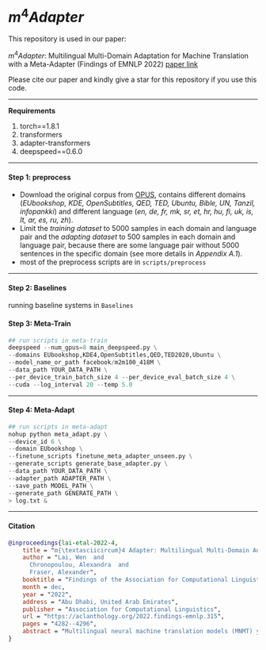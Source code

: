 # $m^4Adapter$
This repository is used in our paper:

$m^4Adapter$: Multilingual Multi-Domain Adaptation for Machine Translation with a Meta-Adapter (Findings of EMNLP 2022)
[paper link](https://arxiv.org/abs/2210.11912)

Please cite our paper and kindly give a star for this repository if you use this code.

------

**Requirements**

1. torch==1.8.1
2. transformers
3. adapter-transformers
4. deepspeed==0.6.0

------

#### Step 1: preprocess

+ Download the original corpus from [OPUS](https://opus.nlpl.eu/), contains different domains (*EUbookshop, KDE, OpenSubtitles, QED, TED, Ubuntu, Bible, UN, Tanzil, infopankki*) and different language (*en, de, fr, mk, sr, et, hr, hu, fi, uk, is, lt, ar, es, ru, zh*).
+ Limit the *training dataset* to 5000 samples in each domain and language pair and the *adapting dataset* to 500 samples in each domain and language pair, because there are some language pair without 5000 sentences in the specific domain (see more details in *Appendix A.1*).
+ most of the preprocess scripts are in ```scripts/preprocess```

------

#### Step 2: Baselines

running baseline systems in ```Baselines```



#### Step 3: Meta-Train

```python
## run scripts in meta-train
deepspeed --num_gpus=8 main_deepspeed.py \
--domains EUbookshop,KDE4,OpenSubtitles,QED,TED2020,Ubuntu \
--model_name_or_path facebook/m2m100_418M \
--data_path YOUR_DATA_PATH \
--per_device_train_batch_size 4 --per_device_eval_batch_size 4 \
--cuda --log_interval 20 --temp 5.0
```

------

#### Step 4: Meta-Adapt

```python
## run scripts in meta-adapt
nohup python meta_adapt.py \
--device_id 6 \
--domain EUbookshop \
--finetune_scripts finetune_meta_adapter_unseen.py \
--generate_scripts generate_base_adapter.py \
--data_path YOUR_DATA_PATH \
--adapter_path ADAPTER_PATH \
--save_path MODEL_PATH \
--generate_path GENERATE_PATH \
> log.txt &
```

------

#### Citation

```bibtex
@inproceedings{lai-etal-2022-4,
    title = "m{\textasciicircum}4 Adapter: Multilingual Multi-Domain Adaptation for Machine Translation with a Meta-Adapter",
    author = "Lai, Wen  and
      Chronopoulou, Alexandra  and
      Fraser, Alexander",
    booktitle = "Findings of the Association for Computational Linguistics: EMNLP 2022",
    month = dec,
    year = "2022",
    address = "Abu Dhabi, United Arab Emirates",
    publisher = "Association for Computational Linguistics",
    url = "https://aclanthology.org/2022.findings-emnlp.315",
    pages = "4282--4296",
    abstract = "Multilingual neural machine translation models (MNMT) yield state-of-the-art performance when evaluated on data from a domain and language pair seen at training time. However, when a MNMT model is used to translate under domain shift or to a new language pair, performance drops dramatically. We consider a very challenging scenario: adapting the MNMT model both to a new domain and to a new language pair at the same time. In this paper, we propose m{\textasciicircum}4Adapter (Multilingual Multi-Domain Adaptation for Machine Translation with a Meta-Adapter), which combines domain and language knowledge using meta-learning with adapters. We present results showing that our approach is a parameter-efficient solution which effectively adapts a model to both a new language pair and a new domain, while outperforming other adapter methods. An ablation study also shows that our approach more effectively transfers domain knowledge across different languages and language information across different domains.",
}
```

